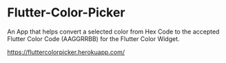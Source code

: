 # Flutter-Color-Picker
An App that helps convert a selected color from Hex Code to the accepted Flutter Color Code (AAGGRRBB) for the Flutter Color Widget.

https://fluttercolorpicker.herokuapp.com/

